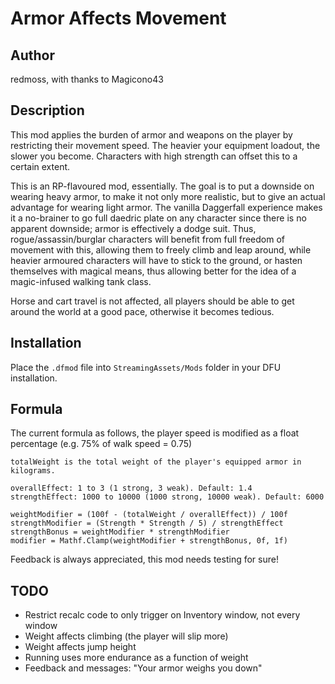 # Armor Affects Movement

## Author

redmoss, with thanks to Magicono43

## Description

This mod applies the burden of armor and weapons on the player by restricting their movement speed. The heavier your equipment loadout, the slower you become. Characters with high strength can offset this to a certain extent.

This is an RP-flavoured mod, essentially. The goal is to put a downside on wearing heavy armor, to make it not only more realistic, but to give an actual advantage for wearing light armor. The vanilla Daggerfall experience makes it a no-brainer to go full daedric plate on any character since there is no apparent downside; armor is effectively a dodge suit. Thus, rogue/assassin/burglar characters will benefit from full freedom of movement with this, allowing them to freely climb and leap around, while heavier armoured characters will have to stick to the ground, or hasten themselves with magical means, thus allowing better for the idea of a magic-infused walking tank class.

Horse and cart travel is not affected, all players should be able to get around the world at a good pace, otherwise it becomes tedious.

## Installation

Place the `.dfmod` file into `StreamingAssets/Mods` folder in your DFU installation.

## Formula

The current formula as follows, the player speed is modified as a float percentage (e.g. 75% of walk speed = 0.75)

```
totalWeight is the total weight of the player's equipped armor in kilograms.

overallEffect: 1 to 3 (1 strong, 3 weak). Default: 1.4
strengthEffect: 1000 to 10000 (1000 strong, 10000 weak). Default: 6000

weightModifier = (100f - (totalWeight / overallEffect)) / 100f
strengthModifier = (Strength * Strength / 5) / strengthEffect
strengthBonus = weightModifier * strengthModifier
modifier = Mathf.Clamp(weightModifier + strengthBonus, 0f, 1f)
```

Feedback is always appreciated, this mod needs testing for sure!

## TODO

- Restrict recalc code to only trigger on Inventory window, not every window
- Weight affects climbing (the player will slip more)
- Weight affects jump height
- Running uses more endurance as a function of weight
- Feedback and messages: "Your armor weighs you down"
